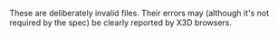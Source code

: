 These are deliberately invalid files.
Their errors may (although it's not required by the spec) be clearly reported
by X3D browsers.